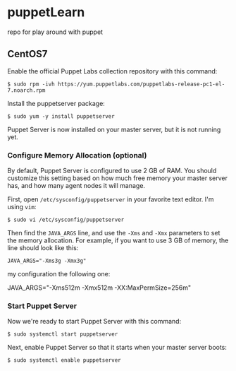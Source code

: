 # puppetLearn
repo for play around with puppet


## CentOS7
Enable the official Puppet Labs collection repository with this command:

    $ sudo rpm -ivh https://yum.puppetlabs.com/puppetlabs-release-pc1-el-7.noarch.rpm

Install the puppetserver package:
    
    $ sudo yum -y install puppetserver

Puppet Server is now installed on your master server, but it is not running yet.

### Configure Memory Allocation (optional)

By default, Puppet Server is configured to use 2 GB of RAM. You should customize this setting based on how much free memory your master server has, and how many agent nodes it will manage.

First, open `/etc/sysconfig/puppetserver` in your favorite text editor. I'm using `vim`:

    $ sudo vi /etc/sysconfig/puppetserver

Then find the `JAVA_ARGS` line, and use the `-Xms` and `-Xmx` parameters to set the memory allocation. For example, if you want to use 3 GB of memory, the line should look like this:

    JAVA_ARGS="-Xms3g -Xmx3g"

my configuration the following one:

   JAVA_ARGS="-Xms512m -Xmx512m -XX:MaxPermSize=256m"

### Start Puppet Server

Now we're ready to start Puppet Server with this command:

    $ sudo systemctl start puppetserver

Next, enable Puppet Server so that it starts when your master server boots:

    $ sudo systemctl enable puppetserver